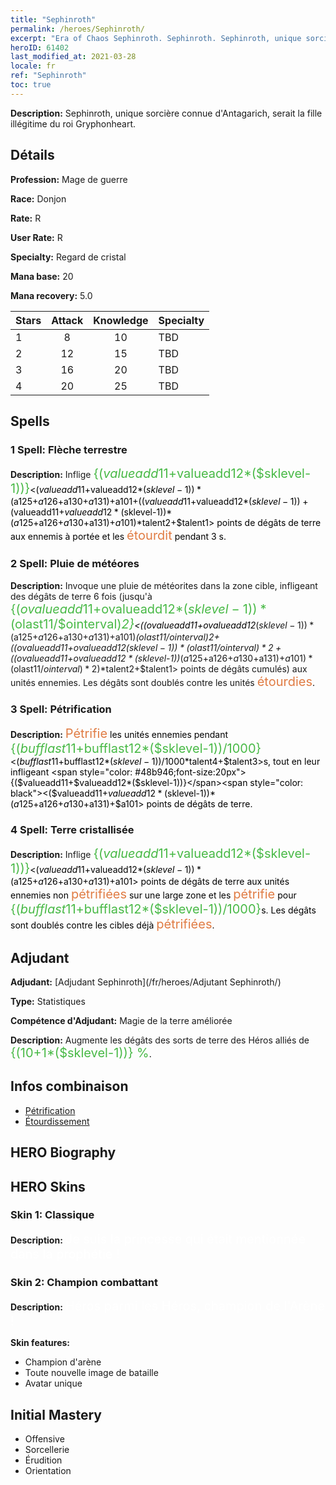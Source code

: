 ```yaml
---
title: "Sephinroth"
permalink: /heroes/Sephinroth/
excerpt: "Era of Chaos Sephinroth. Sephinroth. Sephinroth, unique sorcière connue d'Antagarich, serait la fille illégitime du roi Gryphonheart."
heroID: 61402
last_modified_at: 2021-03-28
locale: fr
ref: "Sephinroth"
toc: true
---
```

 **Description:** Sephinroth, unique sorcière connue d'Antagarich, serait la fille illégitime du roi Gryphonheart.
## Détails
 **Profession:** Mage de guerre

 **Race:** Donjon

 **Rate:** R

 **User Rate:** R

 **Specialty:** Regard de cristal

 **Mana base:** 20

 **Mana recovery:** 5.0


  | Stars   |     Attack     |    Knowledge   |      Specialty     |
  |---------|:---------------:|:---------------:|--------------------|
  |    1    | 8 | 10 | TBD |
  |    2    | 12 | 15 | TBD |
  |    3    | 16 | 20 | TBD |
  |    4    | 20 | 25 | TBD |

## Spells
### 1 Spell: Flèche terrestre
 **Description:** Inflige <span style="color: #48b946;font-size:20px">{($valueadd11+$valueadd12*($sklevel-1))}</span><span style="color: black"><($valueadd11+$valueadd12*($sklevel-1))*($a125+$a126+$a130+$a131)+$a101+(($valueadd11+$valueadd12*($sklevel-1))+($valueadd11+$valueadd12*($sklevel-1))*($a125+$a126+$a130+$a131)+$a101)*$talent2+$talent1> points de dégâts de terre aux ennemis à portée et les <span style="color: #e07c44;font-size:20px">étourdit</span><span style="color: black"> pendant 3 s.

### 2 Spell: Pluie de météores
 **Description:** Invoque une pluie de météorites dans la zone cible, infligeant des dégâts de terre 6 fois (jusqu'à <span style="color: #48b946;font-size:20px">{($ovalueadd11+$ovalueadd12*($sklevel-1))*($olast11/$ointerval)*2}</span><span style="color: black"><(($ovalueadd11+$ovalueadd12*($sklevel-1))*($a125+$a126+$a130+$a131)+$a101)*($olast11/$ointerval)*2+(($ovalueadd11+$ovalueadd12*($sklevel-1))*($olast11/$ointerval)*2+(($ovalueadd11+$ovalueadd12*($sklevel-1))*($a125+$a126+$a130+$a131)+$a101)*($olast11/$ointerval)*2)*$talent2+$talent1> points de dégâts cumulés) aux unités ennemies. Les dégâts sont doublés contre les unités <span style="color: #e07c44;font-size:20px">étourdies</span><span style="color: black">.

### 3 Spell: Pétrification
 **Description:** <span style="color: #e07c44;font-size:20px">Pétrifie</span><span style="color: black"> les unités ennemies pendant <span style="color: #48b946;font-size:20px">{($bufflast11+$bufflast12*($sklevel-1))/1000}</span><span style="color: black"><($bufflast11+$bufflast12*($sklevel-1))/1000*$talent4+$talent3>s, tout en leur infligeant <span style="color: #48b946;font-size:20px">{($valueadd11+$valueadd12*($sklevel-1))}</span><span style="color: black"><($valueadd11+$valueadd12*($sklevel-1))*($a125+$a126+$a130+$a131)+$a101> points de dégâts de terre.

### 4 Spell: Terre cristallisée
 **Description:** Inflige <span style="color: #48b946;font-size:20px">{($valueadd11+$valueadd12*($sklevel-1))}</span><span style="color: black"><($valueadd11+$valueadd12*($sklevel-1))*($a125+$a126+$a130+$a131)+$a101> points de dégâts de terre aux unités ennemies non <span style="color: #e07c44;font-size:20px">pétrifiées</span><span style="color: black"> sur une large zone et les <span style="color: #e07c44;font-size:20px">pétrifie</span><span style="color: black"> pour <span style="color: #48b946;font-size:20px">{($bufflast11+$bufflast12*($sklevel-1))/1000}</span><span style="color: black">s. Les dégâts sont doublés contre les cibles déjà <span style="color: #e07c44;font-size:20px">pétrifiées</span><span style="color: black">.


## Adjudant

 **Adjudant:**  [Adjudant Sephinroth](/fr/heroes/Adjutant Sephinroth/) 

 **Type:**  Statistiques 

 **Compétence d'Adjudant:**  Magie de la terre améliorée 

 **Description:** Augmente les dégâts des sorts de terre des Héros alliés de <span style="color: #48b946;font-size:20px">{(10+1*($sklevel-1))} %</span><span style="color: black">.

## Infos combinaison

* [Pétrification](/fr/combination/Pétrification/) 
* [Étourdissement](/fr/combination/Étourdissement/) 

## HERO Biography

## HERO Skins
### Skin 1: **Classique**

 **Description:** <span style="color: #ffffff;font-size:20px">Je suis la princesse qui était mentionnée dans la prophétie !</span>


### Skin 2: **Champion combattant**

 **Description:** <span style="color: #ffffff;font-size:20px">Héros parmi les Héros, champion de l'Arène ! </span>

 **Skin features:** 

   - Champion d'arène
   - Toute nouvelle image de bataille
   - Avatar unique


## Initial Mastery
   - Offensive
   - Sorcellerie
   - Érudition
   - Orientation
